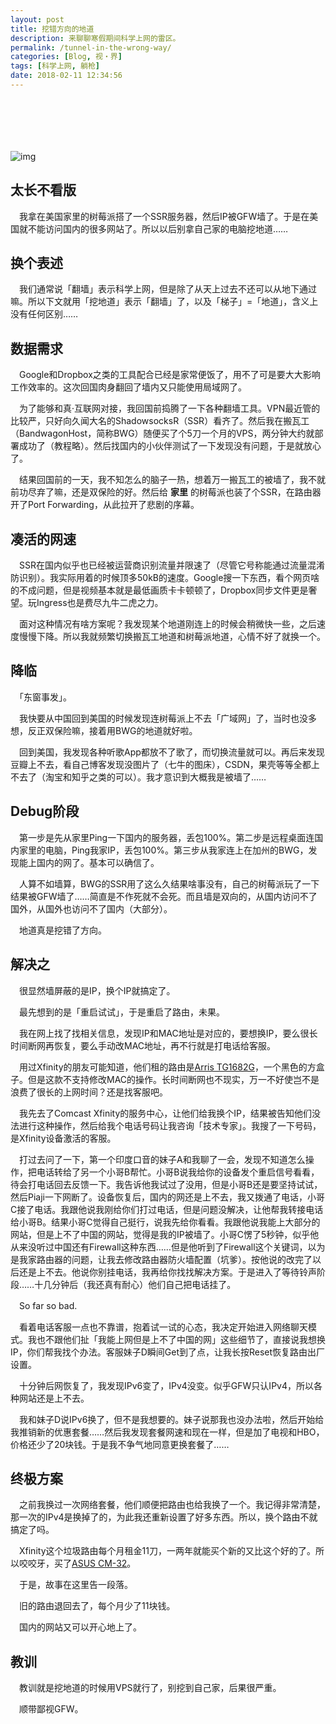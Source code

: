 ```yaml
---
layout: post
title: 挖错方向的地道
description: 来聊聊寒假期间科学上网的雷区。
permalink: /tunnel-in-the-wrong-way/
categories: [Blog, 视・界]
tags: [科学上网, 躺枪]
date: 2018-02-11 12:34:56
---
```


# 　

![img](http://lanternd.qiniudn.com/Pic4Post/tunnel-in-the-wrong-way/2018.03.04.tunnel.png "Tunnel")

## 太长不看版

　我拿在美国家里的树莓派搭了一个SSR服务器，然后IP被GFW墙了。于是在美国就不能访问国内的很多网站了。所以以后别拿自己家的电脑挖地道……

## 换个表述

　我们通常说「翻墙」表示科学上网，但是除了从天上过去不还可以从地下通过嘛。所以下文就用「挖地道」表示「翻墙」了，以及「梯子」=「地道」，含义上没有任何区别……

## 数据需求

　Google和Dropbox之类的工具配合已经是家常便饭了，用不了可是要大大影响工作效率的。这次回国肉身翻回了墙内又只能使用局域网了。

　为了能够和真·互联网对接，我回国前捣腾了一下各种翻墙工具。VPN最近管的比较严，只好向久闻大名的ShadowsocksR（SSR）看齐了。然后我在搬瓦工（BandwagonHost，简称BWG）随便买了个5刀一个月的VPS，两分钟大约就部署成功了（教程略）。然后找国内的小伙伴测试了一下发现没有问题，于是就放心了。

　结果回国前的一天，我不知怎么的脑子一热，想着万一搬瓦工的被墙了，我不就前功尽弃了嘛，还是双保险的好。然后给 **家里** 的树莓派也装了个SSR，在路由器开了Port Forwarding，从此拉开了悲剧的序幕。

## 凑活的网速

　SSR在国内似乎也已经被运营商识别流量并限速了（尽管它号称能通过流量混淆防识别）。我实际用着的时候顶多50kB的速度。Google搜一下东西，看个网页啥的不成问题，但是视频基本就是最低画质卡卡顿顿了，Dropbox同步文件更是奢望。玩Ingress也是费尽九牛二虎之力。

　面对这种情况有啥方案呢？我发现某个地道刚连上的时候会稍微快一些，之后速度慢慢下降。所以我就频繁切换搬瓦工地道和树莓派地道，心情不好了就换一个。

## 降临

　「东窗事发」。

　我快要从中国回到美国的时候发现连树莓派上不去「广域网」了，当时也没多想，反正双保险嘛，接着用BWG的地道就好啦。

　回到美国，我发现各种听歌App都放不了歌了，而切换流量就可以。再后来发现豆瓣上不去，看自己博客发现没图片了（七牛的图床），CSDN，果壳等等全都上不去了（淘宝和知乎之类的可以）。我才意识到大概我是被墙了……

## Debug阶段

　第一步是先从家里Ping一下国内的服务器，丢包100%。第二步是远程桌面连国内家里的电脑，Ping我家IP，丢包100%。第三步从我家连上在加州的BWG，发现能上国内的网了。基本可以确信了。

　人算不如墙算，BWG的SSR用了这么久结果啥事没有，自己的树莓派玩了一下结果被GFW墙了……简直是不作死就不会死。而且墙是双向的，从国内访问不了国外，从国外也访问不了国内（大部分）。

　地道真是挖错了方向。

## 解决之

　很显然墙屏蔽的是IP，换个IP就搞定了。

　最先想到的是「重启试试」，于是重启了路由，未果。

　我在网上找了找相关信息，发现IP和MAC地址是对应的，要想换IP，要么很长时间断网再恢复，要么手动改MAC地址，再不行就是打电话给客服。

　用过Xfinity的朋友可能知道，他们租的路由是[Arris TG1682G](http://a.co/2zm7aH7)，一个黑色的方盒子。但是这款不支持修改MAC的操作。长时间断网也不现实，万一不好使岂不是浪费了很长的上网时间？还是找客服吧。

　我先去了Comcast Xfinity的服务中心，让他们给我换个IP，结果被告知他们没法进行这种操作，然后给我个电话号码让我咨询「技术专家」。我搜了一下号码，是Xfinity设备激活的客服。

　打过去问了一下，第一个印度口音的妹子A和我聊了一会，发现不知道怎么操作，把电话转给了另一个小哥B帮忙。小哥B说我给你的设备发个重启信号看看，待会打电话回去反馈一下。我告诉他我试过了没用，但是小哥B还是要坚持试试，然后Piaji一下网断了。设备恢复后，国内的网还是上不去，我又拨通了电话，小哥C接了电话。我跟他说我刚给你们打过电话，但是问题没解决，让他帮我转接电话给小哥B。结果小哥C觉得自己挺行，说我先给你看看。我跟他说我能上大部分的网站，但是上不了中国的网站，觉得是我的IP被墙了。小哥C愣了5秒钟，似乎他从来没听过中国还有Firewall这种东西……但是他听到了Firewall这个关键词，以为是我家路由器的问题，让我去修改路由器防火墙配置（坑爹）。按他说的改完了以后还是上不去。他说你别挂电话，我再给你找找解决方案。于是进入了等待铃声阶段……十几分钟后（我还真有耐心）他们自己把电话挂了。

　So far so bad.

　看着电话客服一点也不靠谱，抱着试一试的心态，我决定开始进入网络聊天模式。我也不跟他们扯「我能上网但是上不了中国的网」这些细节了，直接说我想换IP，你们帮我找个办法。客服妹子D瞬间Get到了点，让我长按Reset恢复路由出厂设置。

　十分钟后网恢复了，我发现IPv6变了，IPv4没变。似乎GFW只认IPv4，所以各种网站还是上不去。

　我和妹子D说IPv6换了，但不是我想要的。妹子说那我也没办法啦，然后开始给我推销新的优惠套餐……然后我发现套餐网速和现在一样，但是加了电视和HBO，价格还少了20块钱。于是我不争气地同意更换套餐了……

## 终极方案

　之前我换过一次网络套餐，他们顺便把路由也给我换了一个。我记得非常清楚，那一次的IPv4是换掉了的，为此我还重新设置了好多东西。所以，换个路由不就搞定了吗。

　Xfinity这个垃圾路由每个月租金11刀，一两年就能买个新的又比这个好的了。所以咬咬牙，买了[ASUS CM-32](http://a.co/8y37Pjj)。

　于是，故事在这里告一段落。

　旧的路由退回去了，每个月少了11块钱。

　国内的网站又可以开心地上了。

## 教训

　教训就是挖地道的时候用VPS就行了，别挖到自己家，后果很严重。

　顺带鄙视GFW。
